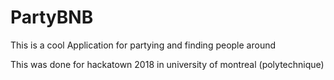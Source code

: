 # PartyBNB
This is a cool Application for partying and finding people around

This was done for hackatown 2018 in university of montreal (polytechnique)
